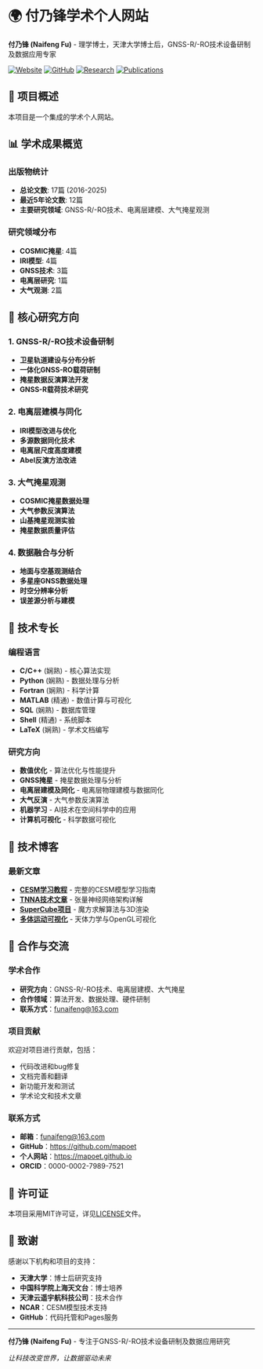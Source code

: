 # 🌍 付乃锋学术个人网站

**付乃锋 (Naifeng Fu)** - 理学博士，天津大学博士后，GNSS-R/-RO技术设备研制及数据应用专家

[![Website](https://img.shields.io/badge/Website-mapoet.github.io-blue)](https://mapoet.github.io)
[![GitHub](https://img.shields.io/badge/GitHub-mapoet-green)](https://github.com/mapoet)
[![Research](https://img.shields.io/badge/Research-GNSS--R/RO-orange)](https://mapoet.github.io)
[![Publications](https://img.shields.io/badge/Publications-17%20Papers-red)](https://mapoet.github.io/publications/)

## 🎯 项目概述

本项目是一个集成的学术个人网站。

## 📊 学术成果概览 

### 出版物统计
- **总论文数**: 17篇 (2016-2025)
- **最近5年论文数**: 12篇
- **主要研究领域**: GNSS-R/-RO技术、电离层建模、大气掩星观测

### 研究领域分布
- **COSMIC掩星**: 4篇
- **IRI模型**: 4篇
- **GNSS技术**: 3篇
- **电离层研究**: 1篇
- **大气观测**: 2篇

## 🔬 核心研究方向

### 1. GNSS-R/-RO技术设备研制
- **卫星轨道建设与分布分析**
- **一体化GNSS-RO载荷研制**
- **掩星数据反演算法开发**
- **GNSS-R载荷技术研究**

### 2. 电离层建模与同化
- **IRI模型改进与优化**
- **多源数据同化技术**
- **电离层尺度高度建模**
- **Abel反演方法改进**

### 3. 大气掩星观测
- **COSMIC掩星数据处理**
- **大气参数反演算法**
- **山基掩星观测实验**
- **掩星数据质量评估**

### 4. 数据融合与分析
- **地面与空基观测结合**
- **多星座GNSS数据处理**
- **时空分辨率分析**
- **误差源分析与建模**

## 🔧 技术专长

### 编程语言
- **C/C++** (娴熟) - 核心算法实现
- **Python** (娴熟) - 数据处理与分析
- **Fortran** (娴熟) - 科学计算
- **MATLAB** (精通) - 数值计算与可视化
- **SQL** (娴熟) - 数据库管理
- **Shell** (精通) - 系统脚本
- **LaTeX** (娴熟) - 学术文档编写

### 研究方向
- **数值优化** - 算法优化与性能提升
- **GNSS掩星** - 掩星数据处理与分析
- **电离层建模及同化** - 电离层物理建模与数据同化
- **大气反演** - 大气参数反演算法
- **机器学习** - AI技术在空间科学中的应用
- **计算机可视化** - 科学数据可视化

## 📖 技术博客

### 最新文章
- **[CESM学习教程](https://mapoet.github.io/posts/2020/05/blog-post-14/)** - 完整的CESM模型学习指南
- **[TNNA技术文章](https://mapoet.github.io/posts/2019/12/blog-post-11/)** - 张量神经网络架构详解
- **[SuperCube项目](https://mapoet.github.io/posts/2018/03/blog-post-2/)** - 魔方求解算法与3D渲染
- **[多体运动可视化](https://mapoet.github.io/posts/2015/05/blog-post-1/)** - 天体力学与OpenGL可视化

## 🤝 合作与交流

### 学术合作
- **研究方向**：GNSS-R/-RO技术、电离层建模、大气掩星
- **合作领域**：算法开发、数据处理、硬件研制
- **联系方式**：funaifeng@163.com

### 项目贡献
欢迎对项目进行贡献，包括：
- 代码改进和bug修复
- 文档完善和翻译
- 新功能开发和测试
- 学术论文和技术文章

### 联系方式
- **邮箱**：funaifeng@163.com
- **GitHub**：https://github.com/mapoet
- **个人网站**：https://mapoet.github.io
- **ORCID**：0000-0002-7989-7521

## 📄 许可证

本项目采用MIT许可证，详见[LICENSE](LICENSE)文件。

## 🙏 致谢

感谢以下机构和项目的支持：
- **天津大学**：博士后研究支持
- **中国科学院上海天文台**：博士培养
- **天津云遥宇航科技公司**：技术合作
- **NCAR**：CESM模型技术支持
- **GitHub**：代码托管和Pages服务

---

**付乃锋 (Naifeng Fu)** - 专注于GNSS-R/-RO技术设备研制及数据应用研究

*让科技改变世界，让数据驱动未来*
